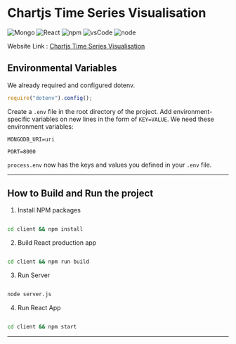 # Chartjs Time Series Visualisation

![Mongo](https://img.shields.io/badge/DB-MongoDB-yellow)
![React](https://aleen42.github.io/badges/src/react.svg)
![npm](https://aleen42.github.io/badges/src/npm.svg)
![vsCode](https://aleen42.github.io/badges/src/visual_studio_code.svg)
![node](https://aleen42.github.io/badges/src/node.svg)


Website Link : [Chartjs Time Series Visualisation](https://chartjs-visualization.herokuapp.com/)


## Environmental Variables

We already required and configured dotenv.

```javascript
require("dotenv").config();
```

Create a `.env` file in the root directory of the project. Add
environment-specific variables on new lines in the form of `KEY=VALUE`.
We need these environment variables:

```dosini
MONGODB_URI=uri

PORT=8000
```

`process.env` now has the keys and values you defined in your `.env` file.

---


## How to Build and Run the project

1. Install NPM packages

```sh

cd client && npm install

```

2. Build React production app

```sh

cd client && npm run build

```

3. Run Server

```sh

node server.js

```

4. Run React App

```sh

cd client && npm start

```

---
